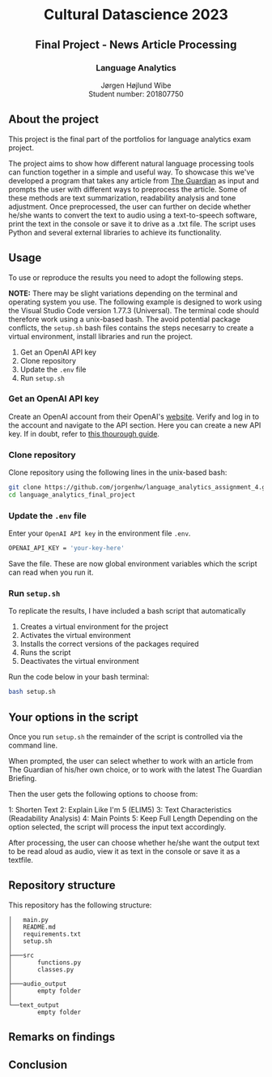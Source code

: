 <!-- PROJECT LOGO -->
<br />
<p align="center">
  <h1 align="center">Cultural Datascience 2023</h1> 
  <h2 align="center">Final Project - News Article Processing</h2> 
  <h3 align="center">Language Analytics</h3> 
  <p align="center">
    Jørgen Højlund Wibe<br>
    Student number: 201807750
  </p>
</p>


<!-- ABOUT THE PROJECT -->
## About the project
This project is the final part of the portfolios for language analytics exam project.

The project aims to show how different natural language processing tools can function together in a simple and useful way. To showcase this we've developed a program that takes any article from [The Guardian](https://www.theguardian.com/international) as input and prompts the user with different ways to preprocess the article. Some of these methods are  text summarization, readability analysis and tone adjustment. Once preprocessed, the user can further on decide whether he/she wants to convert the text to audio using a text-to-speech software, print the text in the console or save it to drive as a .txt file. The script uses Python and several external libraries to achieve its functionality.

<!-- USAGE -->
## Usage
To use or reproduce the results you need to adopt the following steps.

**NOTE:** There may be slight variations depending on the terminal and operating system you use. The following example is designed to work using the Visual Studio Code version 1.77.3 (Universal). The terminal code should therefore work using a unix-based bash. The avoid potential package conflicts, the ```setup.sh``` bash files contains the steps necesarry to create a virtual environment, install libraries and run the project.


1. Get an OpenAI API key
2. Clone repository
3. Update the ```.env``` file
4. Run ```setup.sh```

### Get an OpenAI API key
Create an OpenAI account from their OpenAI's [website](https://openai.com/). Verify and log in to the account and navigate to the API section. Here you can create a new API key. If in doubt, refer to [this thourough guide](https://www.maisieai.com/help/how-to-get-an-openai-api-key-for-chatgpt).

### Clone repository

Clone repository using the following lines in the unix-based bash:

```bash
git clone https://github.com/jorgenhw/language_analytics_assignment_4.git
cd language_analytics_final_project
```

### Update the ```.env``` file
Enter your ```OpenAI API key``` in the environment file ```.env```.

```bash
OPENAI_API_KEY = 'your-key-here'
```
Save the file. These are now global environment variables which the script can read when you run it.

### Run ```setup.sh```

To replicate the results, I have included a bash script that automatically 

1. Creates a virtual environment for the project
2. Activates the virtual environment
3. Installs the correct versions of the packages required
4. Runs the script
5. Deactivates the virtual environment

Run the code below in your bash terminal:

```bash
bash setup.sh
```

## Your options in the script
Once you run ```setup.sh``` the remainder of the script is controlled via the command line.

When prompted, the user can select whether to work with an article from The Guardian of his/her own choice, or to work with the latest The Guardian Briefing.

Then the user gets the following options to choose from:

1: Shorten Text
2: Explain Like I'm 5 (ELIM5)
3: Text Characteristics (Readability Analysis)
4: Main Points
5: Keep Full Length
Depending on the option selected, the script will process the input text accordingly.

After processing, the user can choose whether he/she want the output text to be read aloud as audio, view it as text in the console or save it as a textfile.

<!-- REPOSITORY STRUCTURE -->
## Repository structure

This repository has the following structure:
```
│   main.py
│   README.md
│   requirements.txt
│   setup.sh
│
├───src
│       functions.py
│       classes.py
│
├───audio_output
│       empty folder
│
└──text_output
        empty folder
```

<!-- RESULTS -->
## Remarks on findings

## Conclusion
